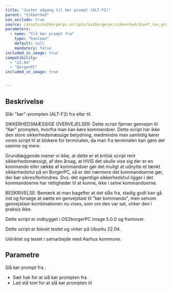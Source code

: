 ```yaml
---
title: "Juster adgang til kør prompt (ALT-F2)"
parent: "Sikkerhed"
nav_exclude: true
source: /assets/os2borgerpc-scripts/os2borgerpc/sikkerhed/dconf_run_prompt_toggle.sh
parameters:
  - name: "Slå kør prompt fra"
    type: "boolean"
    default: null
    mandatory: false
included_in_image: true
compatibility:  
  - "22.04"
  - "BorgerPC"
included_in_image: true


---
```


## Beskrivelse
Slår "kør"-prompten (ALT-F2) fra eller til.

SIKKERHEDSMÆSSIGE OVERVEJELSER:
Dette script fjerner genvejen til "Kør" prompten, hvorfra man kan køre kommandoer.
Dette script har ikke den store sikkerhedsmæssige betydning, medmindre man samtidig kører vores script til at blokere for terminalen, da man fra terminalen kan gøre det samme og mere.

Grundlæggende mener vi ikke, at dette er et kritisk script rent sikkerhedsmæssigt, af den årsag, at HVIS det skulle vise sig der er en kommando eller række af kommandoer gør det muligt at udnytte et tænkt sikkerhedshul på en BorgerPC, så er det nærmere det kommandoerne gør, der bør sikres/forhindres. Dvs. det egentlige sikkerhedshul ligger i det kommandoerne har rettigheder til at kunne, ikke i selve kommandoerne.

BESKRIVELSE:
Bemærk at man bagefter at det slås fra, stadig godt kan gå ind og forsøge at sætte en genvejstast til "kør kommando", 
men selvom genvejstast-kombinationen nu vises, som om den var sat, virker den i praksis ikke.

Dette script er indbygget i OS2borgerPC image 5.0.0 og fremover.

Dette script er blevet testet og virker på Ubuntu 22.04.

Udviklet og testet i samarbejde med Aarhus kommune.

## Parametre
  Slå kør prompt fra : 
  - Sæt hak for at slå kør prompten fra
  - Lad stå tom for at slå kør prompten til
